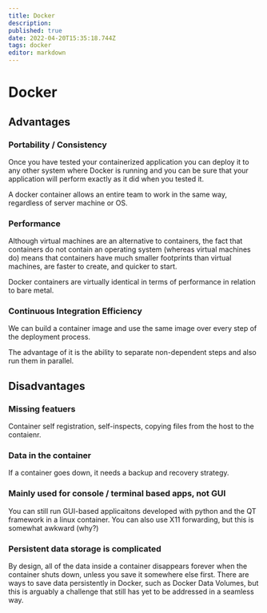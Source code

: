 ```yaml
---
title: Docker
description: 
published: true
date: 2022-04-20T15:35:18.744Z
tags: docker
editor: markdown
---
```


# Docker 
## Advantages
### Portability / Consistency
Once you have tested your containerized application you can deploy it to any other system where Docker is running and you can be sure that your application will perform exactly as it did when you tested it.

A docker container allows an entire team to work in the same way, regardless of server machine or OS. 

### Performance
Although virtual machines are an alternative to containers, the fact that containers do not contain an operating system (whereas virtual machines do) means that containers have much smaller footprints than virtual machines, are faster to create, and quicker to start.

Docker containers are virtually identical in terms of performance in relation to bare metal. 


### Continuous Integration Efficiency
We can build a container image and use the same image over every step of the deployment process. 

The advantage of it is the ability to separate non-dependent steps and also run them in parallel. 

## Disadvantages
### Missing featuers
Container self registration, self-inspects, copying files from the host to the contaienr.
### Data in the container
If a container goes down, it needs a backup and recovery strategy. 
### Mainly used for console / terminal based apps, not GUI
You can still run GUI-based applicaitons developed with python and the QT framework in a linux container. You can also use X11 forwarding, but this is somewhat awkward (why?)
### Persistent data storage is complicated
By design, all of the data inside a container disappears forever when the container shuts down, unless you save it somewhere else first. There are ways to save data persistently in Docker, such as Docker Data Volumes, but this is arguably a challenge that still has yet to be addressed in a seamless way.